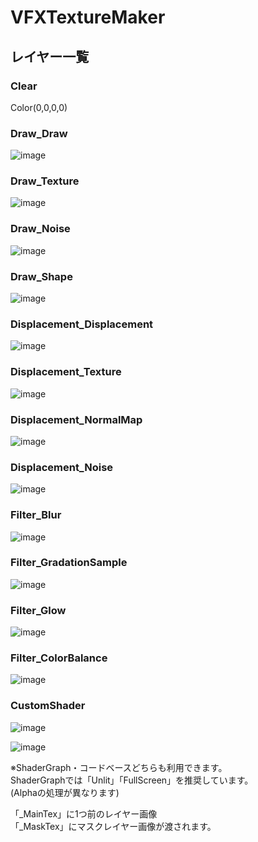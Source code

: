 # VFXTextureMaker

## レイヤー一覧

### Clear
Color(0,0,0,0)

### Draw_Draw
![image](https://github.com/haw2fregel/VFXTextureMaker/assets/143925343/dba45558-4d5a-48b5-a777-a1a3a9472d0c)



### Draw_Texture
![image](https://github.com/haw2fregel/VFXTextureMaker/assets/143925343/0798547c-414d-4909-bc47-e7d72aa1f735)



### Draw_Noise
![image](https://github.com/haw2fregel/VFXTextureMaker/assets/143925343/561faa11-57bb-42fb-bd97-9d2a02d90217)



### Draw_Shape
![image](https://github.com/haw2fregel/VFXTextureMaker/assets/143925343/d81007d5-63d1-4ec2-b7fa-a58e5e465ce7)



### Displacement_Displacement
![image](https://github.com/haw2fregel/VFXTextureMaker/assets/143925343/cd58b8ef-f0a6-42fe-83bf-3a74401887b1)



### Displacement_Texture
![image](https://github.com/haw2fregel/VFXTextureMaker/assets/143925343/bdf22c0d-b997-4181-ad8c-2facfd8e270c)



### Displacement_NormalMap
![image](https://github.com/haw2fregel/VFXTextureMaker/assets/143925343/5973cedf-347c-4d68-b5b4-12671c6e75bb)



### Displacement_Noise
![image](https://github.com/haw2fregel/VFXTextureMaker/assets/143925343/4e9b1fa9-f7a2-4a06-a148-78246cffc01a)



### Filter_Blur
![image](https://github.com/haw2fregel/VFXTextureMaker/assets/143925343/0984d6bf-2ca0-446a-a54c-fa40e3f41778)



### Filter_GradationSample
![image](https://github.com/haw2fregel/VFXTextureMaker/assets/143925343/5e94988f-33cc-45b0-b5d8-4ee05f8a72f1)



### Filter_Glow
![image](https://github.com/haw2fregel/VFXTextureMaker/assets/143925343/300b8f56-bf67-4621-97af-76f5ed146670)



### Filter_ColorBalance
![image](https://github.com/haw2fregel/VFXTextureMaker/assets/143925343/5a49840e-65c0-4cf9-bc46-db717dde1a94)



### CustomShader
![image](https://github.com/haw2fregel/VFXTextureMaker/assets/143925343/71b0e692-730a-47b2-946e-a8601737898d)



![image](https://github.com/haw2fregel/VFXTextureMaker/assets/143925343/427960d3-f43f-45fe-b40d-794a47ecb161)



※ShaderGraph・コードベースどちらも利用できます。\
ShaderGraphでは「Unlit」「FullScreen」を推奨しています。\
(Alphaの処理が異なります)


「_MainTex」に1つ前のレイヤー画像\
「_MaskTex」にマスクレイヤー画像が渡されます。
